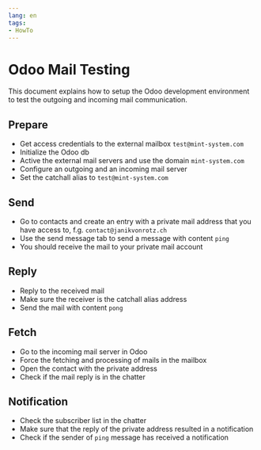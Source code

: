 ```yaml
---
lang: en
tags:
- HowTo
---
```

# Odoo Mail Testing

This document explains how to setup the Odoo development environment to test the outgoing and incoming mail communication.
## Prepare

* Get access credentials to the external mailbox `test@mint-system.com`
* Initialize the Odoo db
* Active the external mail servers and use the domain `mint-system.com`
* Configure an outgoing and an incoming mail server
* Set the catchall alias to `test@mint-system.com`

## Send

* Go to contacts and create an entry with a private mail address that you have access to, f.g. `contact@janikvonrotz.ch`
* Use the send message tab to send a message with content `ping`
* You should receive the mail to your private mail account

## Reply

* Reply to the received mail
* Make sure the receiver is the catchall alias address
* Send the mail with content `pong`

## Fetch

* Go to the incoming mail server in Odoo
* Force the fetching and processing of mails in the mailbox
* Open the contact with the private address
* Check if the mail reply is in the chatter

## Notification

* Check the subscriber list in the chatter
* Make sure that the reply of the private address resulted in a notification
* Check if the sender of `ping` message has received a notification